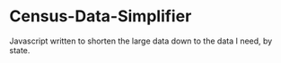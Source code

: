 # Census-Data-Simplifier
Javascript written to shorten the large data down to the data I need, by state.
